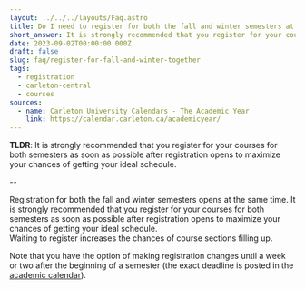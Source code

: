 ```yaml
---
layout: ../../../layouts/Faq.astro
title: Do I need to register for both the fall and winter semesters at the same time?
short_answer: It is strongly recommended that you register for your courses for both semesters as soon as possible after registration opens to maximize your chances of getting your ideal schedule.
date: 2023-09-02T00:00:00.000Z
draft: false
slug: faq/register-for-fall-and-winter-together
tags:
  - registration
  - carleton-central
  - courses
sources:
  - name: Carleton University Calendars - The Academic Year
    link: https://calendar.carleton.ca/academicyear/
---
```


**TLDR**: It is strongly recommended that you register for your courses for both semesters as soon as possible after registration opens to maximize your chances of getting your ideal schedule.

--

Registration for both the fall and winter semesters opens at the same time. It is strongly recommended that you register for your courses for both semesters as soon as possible after registration opens to maximize your chances of getting your ideal schedule.<br>
Waiting to register increases the chances of course sections filling up.

Note that you have the option of making registration changes until a week or two after the beginning of a semester (the exact deadline is posted in the [academic calendar](https://calendar.carleton.ca/academicyear/)).
